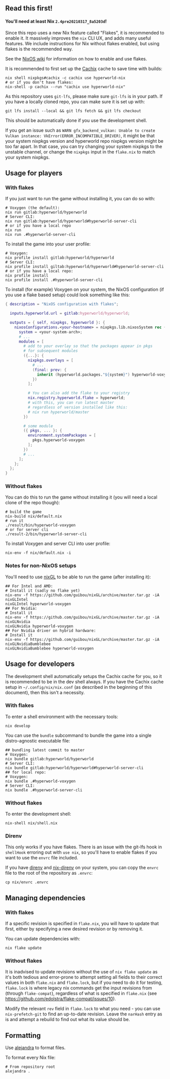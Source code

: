 ## Read this first!

#### You'll need at least Nix `2.4pre20210317_8a5203d`!

Since this repo uses a new Nix feature called "Flakes", it is recommended to enable it.
It massively improves the `nix` CLI UX, and adds many useful features.
We include instructions for Nix without flakes enabled, but using flakes is the recommended way.

See the [NixOS wiki](https://nixos.wiki/wiki/Flakes) for information on how to enable and use flakes.

It is recommended to first set up the [Cachix](https://cachix.org) cache to save time with builds:
```shell
nix shell nixpkgs#cachix -c cachix use hyperworld-nix
# or if you don't have flakes:
nix-shell -p cachix --run "cachix use hyperworld-nix"
```

As this repository uses `git-lfs`, please make sure `git-lfs` is in your path.
If you have a locally cloned repo, you can make sure it is set up with:
```shell
git lfs install --local && git lfs fetch && git lfs checkout
```
This should be automatically done if you use the development shell.

If you get an issue such as `WARN gfx_backend_vulkan: Unable to create Vulkan instance: VkError(ERROR_INCOMPATIBLE_DRIVER)`,
it might be that your system nixpkgs version and hyperworld repo nixpkgs version might be too far apart. In that case, you can try
changing your system nixpkgs to the unstable channel, or change the `nixpkgs` input in the `flake.nix` to match your system
nixpkgs.

## Usage for players

### With flakes

If you just want to run the game without installing it, you can do so with:
```shell
# Voxygen (the default):
nix run gitlab:hyperworld/hyperworld
# Server CLI:
nix run gitlab:hyperworld/hyperworld#hyperworld-server-cli
# or if you have a local repo
nix run
nix run .#hyperworld-server-cli
```

To install the game into your user profile:
```shell
# Voxygen:
nix profile install gitlab:hyperworld/hyperworld
# Server CLI:
nix profile install giltab:hyperworld/hyperworld#hyperworld-server-cli
# or if you have a local repo:
nix profile install
nix profile install .#hyperworld-server-cli
```

To install (for example) Voxygen on your system, the NixOS configuration (if you use a flake based setup) could look something like this:
```nix
{ description = "NixOS configuration with flakes";

  inputs.hyperworld.url = gitlab:hyperworld/hyperworld;

  outputs = { self, nixpkgs, hyperworld }: {
    nixosConfigurations.<your-hostname> = nixpkgs.lib.nixosSystem rec {
      system = <your-system-arch>;
      # ...
      modules = [
        # add to your overlay so that the packages appear in pkgs
        # for subsequent modules
        ({...}: {
          nixpkgs.overlays = [
            # ...
            (final: prev: {
              inherit (hyperworld.packages."${system}") hyperworld-voxygen;
            })
          ];

          # You can also add the flake to your registry
          nix.registry.hyperworld.flake = hyperworld;
          # with this, you can run latest master
          # regardless of version installed like this:
          # nix run hyperworld/master
        })

        # some module
        ({ pkgs, ... }: {
          environment.systemPackages = [
            pkgs.hyperworld-voxygen
          ];
        })
        # ...
      ];
    };
  };
}
```

### Without flakes

You can do this to run the game without installing it (you will need a local clone of the repo though):
```shell
# build the game
nix-build nix/default.nix
# run it
./result/bin/hyperworld-voxygen
# or for server cli
./result-2/bin/hyperworld-server-cli
```

To install Voxygen and server CLI into user profile:
```shell
nix-env -f nix/default.nix -i
```

### Notes for non-NixOS setups

You'll need to use [nixGL](https://github.com/guibou/nixGL) to be able to run the game (after installing it):
```shell
## For Intel and AMD:
# Install it (sadly no flake yet)
nix-env -f https://github.com/guibou/nixGL/archive/master.tar.gz -iA nixGLIntel
nixGLIntel hyperworld-voxygen
## For Nvidia:
# Install it
nix-env -f https://github.com/guibou/nixGL/archive/master.tar.gz -iA nixGLNvidia
nixGLNvidia hyperworld-voxygen
## For Nvidia driver on hybrid hardware:
# Install it
nix-env -f https://github.com/guibou/nixGL/archive/master.tar.gz -iA nixGLNvidiaBumblebee
nixGLNvidiaBumblebee hyperworld-voxygen
```

## Usage for developers

The development shell automatically setups the Cachix cache for you, so it is recommended to be in the dev shell always.
If you have the Cachix cache setup in `~/.config/nix/nix.conf` (as described in the beginning of this document), then this isn't a necessity.

### With flakes

To enter a shell environment with the necessary tools:
```shell
nix develop
```

You can use the `bundle` subcommand to bundle the game into a single distro-agnostic executable file:
```shell
## bundling latest commit to master
# Voxygen:
nix bundle gitlab:hyperworld/hyperworld
# Server CLI:
nix bundle gitlab:hyperworld/hyperworld#hyperworld-server-cli
## for local repo:
# Voxygen:
nix bundle .#hyperworld-voxygen
# Server CLI:
nix bundle .#hyperworld-server-cli
```

### Without flakes

To enter the development shell:
```shell
nix-shell nix/shell.nix
```

### Direnv

This only works if you have flakes. There is an issue with the git-lfs hook in `shellHook` erroring out with `use nix`, so you'll have to enable flakes if you want to use the `envrc` file included.

If you have [direnv](https://direnv.net) and [nix-direnv](https://github.com/nix-community/nix-direnv) on your system, you can copy the `envrc` file to the root of the repository as `.envrc`:
```shell
cp nix/envrc .envrc
```

## Managing dependencies

### With flakes

If a specific revision is specified in `flake.nix`, you will have to update that first, either by specifying a new desired revision or by removing it.

You can update dependencies with:
```shell
nix flake update
```

### Without flakes

It is inadvised to update revisions without the use of `nix flake update` as it's both tedious and error-prone to attempt setting all fields to their correct values in both `flake.nix` and `flake.lock`, but if you need to do it for testing, `flake.lock` is where legacy nix commands get the input revisions from (through `flake-compat`), regardless of what is specified in `flake.nix` (see https://github.com/edolstra/flake-compat/issues/10). 

Modify the relevant `rev` field in `flake.lock` to what you need - you can use `nix-prefetch-git` to find an up-to-date revision. Leave the `narHash` entry as is and attempt a rebuild to find out what its value should be.

## Formatting

Use [alejandra](https://github.com/kamadorueda/alejandra) to format files.

To format every Nix file:
```shell
# From repository root
alejandra .
```
